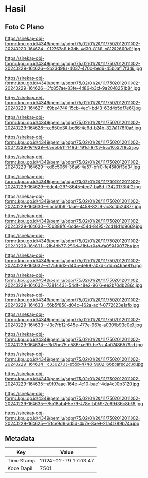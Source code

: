 # Hasil

## Foto C Plano

https://sirekap-obj-formc.kpu.go.id/4349/pemilu/pdpr/75/02/01/20/11/7502012011002-20240229-164624--012767a8-b3db-4d39-8188-c81252669d1f.jpg

https://sirekap-obj-formc.kpu.go.id/4349/pemilu/pdpr/75/02/01/20/11/7502012011002-20240229-164626--9b23d98a-4037-470c-bed6-45b0af17f346.jpg

https://sirekap-obj-formc.kpu.go.id/4349/pemilu/pdpr/75/02/01/20/11/7502012011002-20240229-164626--3fc857ae-83fe-4d86-b3cf-9a2048251b84.jpg

https://sirekap-obj-formc.kpu.go.id/4349/pemilu/pdpr/75/02/01/20/11/7502012011002-20240229-164627--69be4746-15cb-4ec1-bd43-63d4b5df7e67.jpg

https://sirekap-obj-formc.kpu.go.id/4349/pemilu/pdpr/75/02/01/20/11/7502012011002-20240229-164628--cc850e30-bc66-4c9d-b24b-327a1176f0a6.jpg

https://sirekap-obj-formc.kpu.go.id/4349/pemilu/pdpr/75/02/01/20/11/7502012011002-20240229-164628--b5ebb51f-148d-491d-8709-5ca10b27f8c2.jpg

https://sirekap-obj-formc.kpu.go.id/4349/pemilu/pdpr/75/02/01/20/11/7502012011002-20240229-164629--cd8c5065-36a6-4a57-bfe0-fe4580ff3d34.jpg

https://sirekap-obj-formc.kpu.go.id/4349/pemilu/pdpr/75/02/01/20/11/7502012011002-20240229-164629--6de4c297-8645-4ed7-ba8d-f3420173f4f2.jpg

https://sirekap-obj-formc.kpu.go.id/4349/pemilu/pdpr/75/02/01/20/11/7502012011002-20240229-164630--6bcb0b9f-1aae-4458-82c9-ac8df4524872.jpg

https://sirekap-obj-formc.kpu.go.id/4349/pemilu/pdpr/75/02/01/20/11/7502012011002-20240229-164630--75b388f6-6cde-454d-8495-2cd14d1d9669.jpg

https://sirekap-obj-formc.kpu.go.id/4349/pemilu/pdpr/75/02/01/20/11/7502012011002-20240229-164631--21b4db77-256d-41bf-a9e9-fa05949077ba.jpg

https://sirekap-obj-formc.kpu.go.id/4349/pemilu/pdpr/75/02/01/20/11/7502012011002-20240229-164632--cf7566d3-d405-4e99-a03d-51d5a46ae81a.jpg

https://sirekap-obj-formc.kpu.go.id/4349/pemilu/pdpr/75/02/01/20/11/7502012011002-20240229-164632--73814433-54df-48e2-9616-ee2b70db286c.jpg

https://sirekap-obj-formc.kpu.go.id/4349/pemilu/pdpr/75/02/01/20/11/7502012011002-20240229-164633--56b5f858-d04c-462a-ac1f-0772623e1afb.jpg

https://sirekap-obj-formc.kpu.go.id/4349/pemilu/pdpr/75/02/01/20/11/7502012011002-20240229-164633--43c7fb12-645e-477e-967e-a0305b93c0e9.jpg

https://sirekap-obj-formc.kpu.go.id/4349/pemilu/pdpr/75/02/01/20/11/7502012011002-20240229-164634--f6d7bc75-e586-4e99-be2a-4a07486579cd.jpg

https://sirekap-obj-formc.kpu.go.id/4349/pemilu/pdpr/75/02/01/20/11/7502012011002-20240229-164634--c3302703-e55b-4748-9902-66bdafec2c3d.jpg

https://sirekap-obj-formc.kpu.go.id/4349/pemilu/pdpr/75/02/01/20/11/7502012011002-20240229-164635--a9f97aae-164e-4c10-bae1-4da4c00b3120.jpg

https://sirekap-obj-formc.kpu.go.id/4349/pemilu/pdpr/75/02/01/20/11/7502012011002-20240229-164635--75b18ab4-5e79-478e-b059-2e69d36c8b68.jpg

https://sirekap-obj-formc.kpu.go.id/4349/pemilu/pdpr/75/02/01/20/11/7502012011002-20240229-164625--17fce9d9-ad5d-4b7e-8ae9-21a41389b74a.jpg


## Metadata

| Key        | Value               |
| ---------- | ------------------- |
| Time Stamp | 2024-02-29 17:03:47 |
| Kode Dapil | 7501                |



